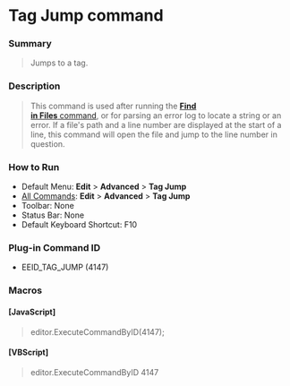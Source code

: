 # Tag Jump command

### Summary

> Jumps to a tag.

### Description

> This command is used after running the [**Find**\
> **in Files** command](../search/grep), or for parsing an error log to locate a string or an error. If
> a file's path and a line number are displayed at the start of a line, this command will open the file and jump to the line
> number in question.

### How to Run

- Default Menu: **Edit** \> **Advanced** \> **Tag Jump**
- [All Commands](../tools/all_commands): **Edit** \> **Advanced**
\> **Tag Jump**
- Toolbar: None
- Status Bar: None
- Default Keyboard Shortcut: F10

### Plug-in Command ID

- EEID\_TAG\_JUMP (4147)

### Macros

#### \[JavaScript\]

> editor.ExecuteCommandByID(4147);

#### \[VBScript\]

> editor.ExecuteCommandByID 4147
